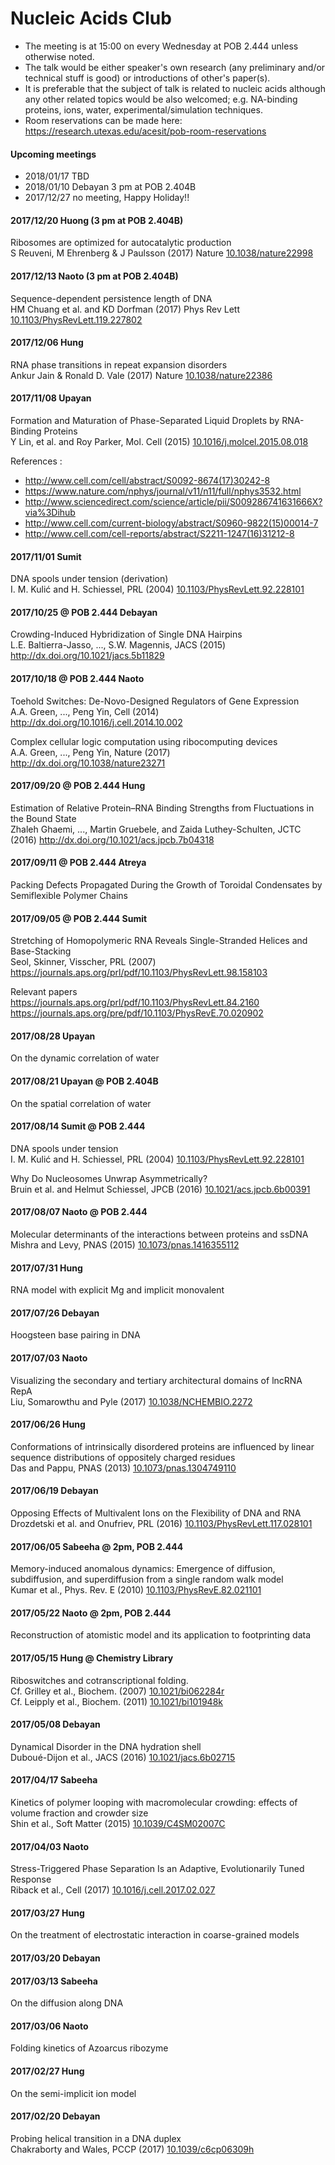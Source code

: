 # Nucleic Acids Club
 + The meeting is at 15:00 on every Wednesday at POB 2.444 unless otherwise noted.
 + The talk would be either speaker's own research (any preliminary and/or technical stuff is good) or introductions of other's paper(s).
 + It is preferable that the subject of talk is related to nucleic acids although any other related topics would be also welcomed; e.g. NA-binding proteins, ions, water, experimental/simulation techniques.
 + Room reservations can be made here: <https://research.utexas.edu/acesit/pob-room-reservations>


#### Upcoming meetings
 + 2018/01/17 TBD
 + 2018/01/10 Debayan 3 pm at POB 2.404B
 + 2017/12/27 no meeting, Happy Holiday!!
 
#### 2017/12/20 Huong (3 pm at POB 2.404B)
Ribosomes are optimized for autocatalytic production  
S Reuveni, M Ehrenberg & J Paulsson (2017) Nature [10.1038/nature22998](http://dx.doi.org/10.1038/nature22998)

#### 2017/12/13 Naoto (3 pm at POB 2.404B)
Sequence-dependent persistence length of DNA  
HM Chuang et al. and KD Dorfman (2017) Phys Rev Lett [10.1103/PhysRevLett.119.227802](http://dx.doi.org/10.1103/PhysRevLett.119.227802)

#### 2017/12/06 Hung
RNA phase transitions in repeat expansion disorders  
Ankur Jain & Ronald D. Vale (2017) Nature [10.1038/nature22386](http://dx.doi.org/10.1038/nature22386)

#### 2017/11/08 Upayan
Formation and Maturation of Phase-Separated Liquid Droplets by RNA-Binding Proteins  
Y Lin, et al. and Roy Parker, Mol. Cell (2015) [10.1016/j.molcel.2015.08.018](http://dx.doi.org/10.1016/j.molcel.2015.08.018)

References :
 + <http://www.cell.com/cell/abstract/S0092-8674(17)30242-8>
 + <https://www.nature.com/nphys/journal/v11/n11/full/nphys3532.html>
 + <http://www.sciencedirect.com/science/article/pii/S009286741631666X?via%3Dihub>
 + <http://www.cell.com/current-biology/abstract/S0960-9822(15)00014-7>
 + <http://www.cell.com/cell-reports/abstract/S2211-1247(16)31212-8>

 
#### 2017/11/01 Sumit
DNA spools under tension (derivation)  
I. M. Kulić and H. Schiessel, PRL (2004) [10.1103/PhysRevLett.92.228101](https://dx.doi.org/10.1103/PhysRevLett.92.228101)
 
#### 2017/10/25 @ POB 2.444 Debayan
Crowding-Induced Hybridization of Single DNA Hairpins  
L.E. Baltierra-Jasso, ..., S.W. Magennis, JACS (2015) <http://dx.doi.org/10.1021/jacs.5b11829>
 
#### 2017/10/18 @ POB 2.444 Naoto
Toehold Switches: De-Novo-Designed Regulators of Gene Expression  
A.A. Green, ..., Peng Yin, Cell (2014) <http://dx.doi.org/10.1016/j.cell.2014.10.002>  
  
Complex cellular logic computation using ribocomputing devices  
A.A. Green, ..., Peng Yin, Nature (2017) <http://dx.doi.org/10.1038/nature23271>
 
#### 2017/09/20 @ POB 2.444 Hung
Estimation of Relative Protein–RNA Binding Strengths from Fluctuations in the Bound State  
Zhaleh Ghaemi, ..., Martin Gruebele, and Zaida Luthey-Schulten, JCTC (2016) <http://dx.doi.org/10.1021/acs.jpcb.7b04318>

#### 2017/09/11 @ POB 2.444 Atreya 
Packing Defects Propagated During the Growth of Toroidal Condensates by Semiflexible Polymer Chains
 
#### 2017/09/05 @ POB 2.444 Sumit
Stretching of Homopolymeric RNA Reveals Single-Stranded Helices and Base-Stacking  
Seol, Skinner, Visscher, PRL (2007) <https://journals.aps.org/prl/pdf/10.1103/PhysRevLett.98.158103>  
  
Relevant papers  
<https://journals.aps.org/prl/pdf/10.1103/PhysRevLett.84.2160>  
<https://journals.aps.org/pre/pdf/10.1103/PhysRevE.70.020902>
 
#### 2017/08/28 Upayan
On the dynamic correlation of water

#### 2017/08/21 Upayan @ POB 2.404B
On the spatial correlation of water

#### 2017/08/14 Sumit @ POB 2.444
DNA spools under tension  
I. M. Kulić and H. Schiessel, PRL (2004) [10.1103/PhysRevLett.92.228101](https://doi.org/10.1103/PhysRevLett.92.228101)

Why Do Nucleosomes Unwrap Asymmetrically?  
Bruin et al. and Helmut Schiessel, JPCB (2016) [10.1021/acs.jpcb.6b00391](https://doi.org/10.1021/acs.jpcb.6b00391)

#### 2017/08/07 Naoto @ POB 2.444
Molecular determinants of the interactions between proteins and ssDNA  
Mishra and Levy, PNAS (2015) [10.1073/pnas.1416355112](http://dx.doi.org/10.1073/pnas.1416355112)

#### 2017/07/31 Hung
RNA model with explicit Mg and implicit monovalent
 
#### 2017/07/26 Debayan
Hoogsteen base pairing in DNA

#### 2017/07/03 Naoto
Visualizing the secondary and tertiary architectural domains of lncRNA RepA  
Liu, Somarowthu and Pyle (2017) [10.1038/NCHEMBIO.2272](http://dx.doi.org/10.1038/NCHEMBIO.2272)
 
#### 2017/06/26 Hung
Conformations of intrinsically disordered proteins are influenced by linear sequence distributions of oppositely charged residues  
Das and Pappu, PNAS (2013) [10.1073/pnas.1304749110](http://dx.doi.org/10.1073/pnas.1304749110)

#### 2017/06/19 Debayan
Opposing Effects of Multivalent Ions on the Flexibility of DNA and RNA  
Drozdetski et al. and Onufriev, PRL (2016) [10.1103/PhysRevLett.117.028101](http://dx.doi.org/10.1103/PhysRevLett.117.028101)

#### 2017/06/05 Sabeeha @ 2pm, POB 2.444
Memory-induced anomalous dynamics: Emergence of diffusion, subdiffusion, and superdiffusion from a single random walk model  
Kumar et al., Phys. Rev. E (2010) [10.1103/PhysRevE.82.021101](http://dx.doi.org/10.1103/PhysRevE.82.021101)

#### 2017/05/22 Naoto @ 2pm, POB 2.444
Reconstruction of atomistic model and its application to footprinting data
 
#### 2017/05/15 Hung @ Chemistry Library
Riboswitches and cotranscriptional folding.  
Cf. Grilley et al., Biochem. (2007) [10.1021/bi062284r](http://dx.doi.org/10.1021/bi062284r)  
Cf. Leipply et al., Biochem. (2011) [10.1021/bi101948k](http://dx.doi.org/10.1021/bi101948k)

#### 2017/05/08 Debayan
Dynamical Disorder in the DNA hydration shell  
Duboué-Dijon et al., JACS (2016) [10.1021/jacs.6b02715](http://dx.doi.org/10.1021/jacs.6b02715)

#### 2017/04/17 Sabeeha
Kinetics of polymer looping with macromolecular crowding: effects of volume fraction and crowder size  
Shin et al., Soft Matter (2015) [10.1039/C4SM02007C](http://dx.doi.org/10.1039/C4SM02007C)

#### 2017/04/03 Naoto
Stress-Triggered Phase Separation Is an Adaptive, Evolutionarily Tuned Response  
Riback et al., Cell (2017) [10.1016/j.cell.2017.02.027](http://dx.doi.org/10.1016/j.cell.2017.02.027)

#### 2017/03/27 Hung
On the treatment of electrostatic interaction in coarse-grained models  

#### 2017/03/20 Debayan

#### 2017/03/13 Sabeeha
On the diffusion along DNA  

#### 2017/03/06 Naoto
Folding kinetics of Azoarcus ribozyme  

#### 2017/02/27 Hung
On the semi-implicit ion model  

#### 2017/02/20 Debayan 
Probing helical transition in a DNA duplex  
Chakraborty and Wales, PCCP (2017) [10.1039/c6cp06309h](http://dx.doi.org/10.1039/c6cp06309h)

